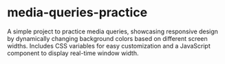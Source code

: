 # media-queries-practice
A simple project to practice media queries, showcasing responsive design by dynamically changing background colors based on different screen widths. Includes CSS variables for easy customization and a JavaScript component to display real-time window width.
